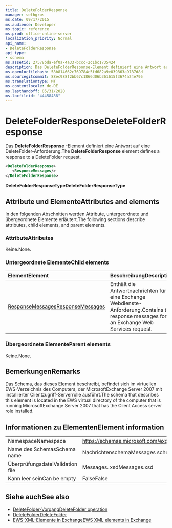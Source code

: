 ```yaml
---
title: DeleteFolderResponse
manager: sethgros
ms.date: 09/17/2015
ms.audience: Developer
ms.topic: reference
ms.prod: office-online-server
localization_priority: Normal
api_name:
- DeleteFolderResponse
api_type:
- schema
ms.assetid: 27578bda-ef0a-4a33-bccc-2c1bc1735424
description: Das DeleteFolderResponse-Element definiert eine Antwort auf eine DeleteFolder-Anforderung.
ms.openlocfilehash: 58b814662c769784c5fd682a9e039863a9787d8d
ms.sourcegitcommit: 88ec988f2bb67c1866d06b361615f3674a24e795
ms.translationtype: MT
ms.contentlocale: de-DE
ms.lasthandoff: 05/31/2020
ms.locfileid: "44458488"
---
```

# <a name="deletefolderresponse"></a><span data-ttu-id="45d97-103">DeleteFolderResponse</span><span class="sxs-lookup"><span data-stu-id="45d97-103">DeleteFolderResponse</span></span>

<span data-ttu-id="45d97-104">Das **DeleteFolderResponse** -Element definiert eine Antwort auf eine DeleteFolder-Anforderung.</span><span class="sxs-lookup"><span data-stu-id="45d97-104">The **DeleteFolderResponse** element defines a response to a DeleteFolder request.</span></span> 
  
```xml
<DeleteFolderResponse>
   <ResponseMessages/>
</DeleteFolderResponse>
```

 <span data-ttu-id="45d97-105">**DeleteFolderResponseType**</span><span class="sxs-lookup"><span data-stu-id="45d97-105">**DeleteFolderResponseType**</span></span>
## <a name="attributes-and-elements"></a><span data-ttu-id="45d97-106">Attribute und Elemente</span><span class="sxs-lookup"><span data-stu-id="45d97-106">Attributes and elements</span></span>

<span data-ttu-id="45d97-107">In den folgenden Abschnitten werden Attribute, untergeordnete und übergeordnete Elemente erläutert.</span><span class="sxs-lookup"><span data-stu-id="45d97-107">The following sections describe attributes, child elements, and parent elements.</span></span>
  
### <a name="attributes"></a><span data-ttu-id="45d97-108">Attribute</span><span class="sxs-lookup"><span data-stu-id="45d97-108">Attributes</span></span>

<span data-ttu-id="45d97-109">Keine.</span><span class="sxs-lookup"><span data-stu-id="45d97-109">None.</span></span>
  
### <a name="child-elements"></a><span data-ttu-id="45d97-110">Untergeordnete Elemente</span><span class="sxs-lookup"><span data-stu-id="45d97-110">Child elements</span></span>

|<span data-ttu-id="45d97-111">**Element**</span><span class="sxs-lookup"><span data-stu-id="45d97-111">**Element**</span></span>|<span data-ttu-id="45d97-112">**Beschreibung**</span><span class="sxs-lookup"><span data-stu-id="45d97-112">**Description**</span></span>|
|:-----|:-----|
|[<span data-ttu-id="45d97-113">ResponseMessages</span><span class="sxs-lookup"><span data-stu-id="45d97-113">ResponseMessages</span></span>](responsemessages.md) <br/> |<span data-ttu-id="45d97-114">Enthält die Antwortnachrichten für eine Exchange Webdienste-Anforderung.</span><span class="sxs-lookup"><span data-stu-id="45d97-114">Contains the response messages for an Exchange Web Services request.</span></span>  <br/> |
   
### <a name="parent-elements"></a><span data-ttu-id="45d97-115">Übergeordnete Elemente</span><span class="sxs-lookup"><span data-stu-id="45d97-115">Parent elements</span></span>

<span data-ttu-id="45d97-116">Keine.</span><span class="sxs-lookup"><span data-stu-id="45d97-116">None.</span></span>
  
## <a name="remarks"></a><span data-ttu-id="45d97-117">Bemerkungen</span><span class="sxs-lookup"><span data-stu-id="45d97-117">Remarks</span></span>

<span data-ttu-id="45d97-118">Das Schema, das dieses Element beschreibt, befindet sich im virtuellen EWS-Verzeichnis des Computers, der MicrosoftExchange Server 2007 mit installierter Clientzugriff-Serverrolle ausführt.</span><span class="sxs-lookup"><span data-stu-id="45d97-118">The schema that describes this element is located in the EWS virtual directory of the computer that is running MicrosoftExchange Server 2007 that has the Client Access server role installed.</span></span>
  
## <a name="element-information"></a><span data-ttu-id="45d97-119">Informationen zu Elementen</span><span class="sxs-lookup"><span data-stu-id="45d97-119">Element information</span></span>

|||
|:-----|:-----|
|<span data-ttu-id="45d97-120">Namespace</span><span class="sxs-lookup"><span data-stu-id="45d97-120">Namespace</span></span>  <br/> |https://schemas.microsoft.com/exchange/services/2006/messages  <br/> |
|<span data-ttu-id="45d97-121">Name des Schemas</span><span class="sxs-lookup"><span data-stu-id="45d97-121">Schema name</span></span>  <br/> |<span data-ttu-id="45d97-122">Nachrichtenschema</span><span class="sxs-lookup"><span data-stu-id="45d97-122">Messages schema</span></span>  <br/> |
|<span data-ttu-id="45d97-123">Überprüfungsdatei</span><span class="sxs-lookup"><span data-stu-id="45d97-123">Validation file</span></span>  <br/> |<span data-ttu-id="45d97-124">Messages. xsd</span><span class="sxs-lookup"><span data-stu-id="45d97-124">Messages.xsd</span></span>  <br/> |
|<span data-ttu-id="45d97-125">Kann leer sein</span><span class="sxs-lookup"><span data-stu-id="45d97-125">Can be empty</span></span>  <br/> |<span data-ttu-id="45d97-126">False</span><span class="sxs-lookup"><span data-stu-id="45d97-126">False</span></span>  <br/> |
   
## <a name="see-also"></a><span data-ttu-id="45d97-127">Siehe auch</span><span class="sxs-lookup"><span data-stu-id="45d97-127">See also</span></span>

- [<span data-ttu-id="45d97-128">DeleteFolder-Vorgang</span><span class="sxs-lookup"><span data-stu-id="45d97-128">DeleteFolder operation</span></span>](deletefolder-operation.md) 
- [<span data-ttu-id="45d97-129">DeleteFolder</span><span class="sxs-lookup"><span data-stu-id="45d97-129">DeleteFolder</span></span>](deletefolder.md)
- [<span data-ttu-id="45d97-130">EWS-XML-Elemente in Exchange</span><span class="sxs-lookup"><span data-stu-id="45d97-130">EWS XML elements in Exchange</span></span>](ews-xml-elements-in-exchange.md)

